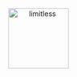 &nbsp;
<p align="center">
  <img src="https://raw.sevencdn.com/echoops/Pikachu/main/Space/Notify.png" width="120px" alt="limitless" />
</p>
&nbsp;